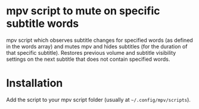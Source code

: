 # mpv script to mute on specific subtitle words
mpv script which observes subtitle changes for specified words (as defined in the words array) and mutes mpv and hides subtitles (for the duration of that specific subtitle).  Restores previous volume and subtitle visibility settings on the next subtitle that does not contain specified words.

# Installation
Add the script to your mpv script folder (usually at `~/.config/mpv/scripts`).

